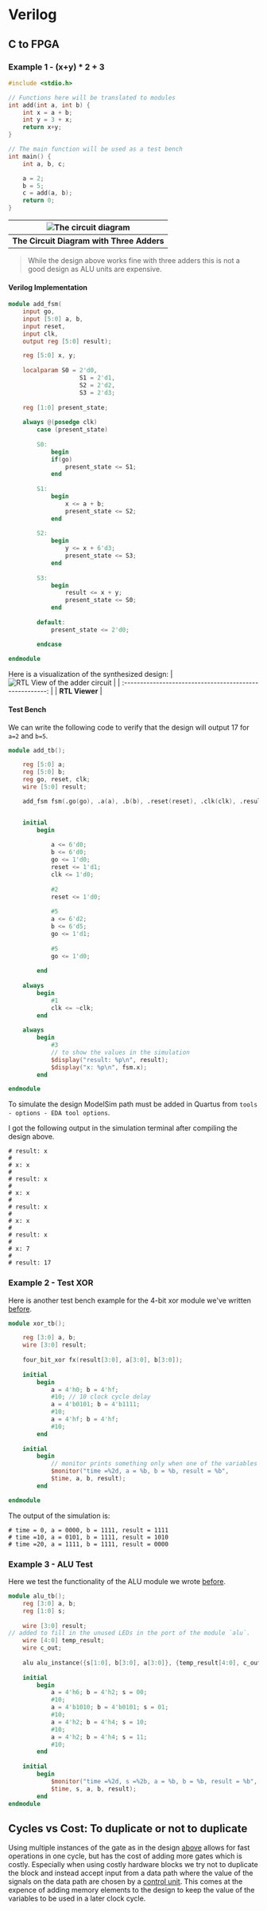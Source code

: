 # Verilog
## C to FPGA


### Example 1 - (x+y) * 2 + 3
```C
#include <stdio.h>

// Functions here will be translated to modules
int add(int a, int b) {
    int x = a + b;
    int y = 3 + x;
    return x+y;
}

// The main function will be used as a test bench
int main() {
    int a, b, c;

    a = 2;
    b = 5;
    c = add(a, b);
    return 0;
}
```


| ![The circuit diagram](assets/d04/example1_logism.png)  |
| :------------------------------------------------------: |
| <b>The Circuit Diagram with Three Adders</b> |

> While the design above works fine with three adders this is not a good design as ALU units are expensive.

#### Verilog Implementation

```verilog
module add_fsm(
	input go,
	input [5:0] a, b,
	input reset,
	input clk,
	output reg [5:0] result);

	reg [5:0] x, y;
	
	localparam S0 = 2'd0,
					S1 = 2'd1,
					S2 = 2'd2,
					S3 = 2'd3;
					
	reg [1:0] present_state;
	
	always @(posedge clk)
		case (present_state)
	
		S0:
			begin
			if(go)
				present_state <= S1;
			end
			
		S1:
			begin
				x <= a + b;
				present_state <= S2;
			end
			
		S2:
			begin
				y <= x + 6'd3;
				present_state <= S3;
			end
			
		S3:
			begin
				result <= x + y;
				present_state <= S0;
			end
		
		default:
			present_state <= 2'd0;

		endcase
		
endmodule
```

Here is a visualization of the synthesized design:
| ![RTL View of the adder circuit](assets/d04/example1_add_fsm_rtl.png)  |
| :------------------------------------------------------: |
| <b>RTL Viewer</b> |


#### Test Bench
We can write the following code to verify that the design will output 17 for `a=2` and `b=5`.

```verilog
module add_tb();

	reg [5:0] a;
	reg [5:0] b;
	reg go, reset, clk;
	wire [5:0] result;

	add_fsm fsm(.go(go), .a(a), .b(b), .reset(reset), .clk(clk), .result(result));


	initial
		begin
	
			a <= 6'd0;
			b <= 6'd0;
			go <= 1'd0;
			reset <= 1'd1;
			clk <= 1'd0;
			
			#2
			reset <= 1'd0;
			
			#5
			a <= 6'd2;
			b <= 6'd5;
			go <= 1'd1;
			
			#5
			go <= 1'd0;
		
		end
	
	always
		begin
			#1
			clk <= ~clk;
		end
	
	always
		begin
			#3
			// to show the values in the simulation
			$display("result: %p\n", result);
			$display("x: %p\n", fsm.x);
		end

endmodule
```

To simulate the design ModelSim path must be added in Quartus from `tools - options - EDA tool options`.

I got the following output in the simulation terminal after compiling the design above.

```
# result: x
# 
# x: x
# 
# result: x
# 
# x: x
# 
# result: x
# 
# x: x
# 
# result: x
# 
# x: 7
# 
# result: 17
```

### Example 2 - Test XOR

Here is another test bench example for the 4-bit xor module we've written [before](02%20-%20digital%20design.md#4-bit-xor).

```verilog
module xor_tb();

	reg [3:0] a, b;
	wire [3:0] result;
	
	four_bit_xor fx(result[3:0], a[3:0], b[3:0]);
	
	initial
		begin
			a = 4'h0; b = 4'hf;
			#10; // 10 clock cycle delay
			a = 4'b0101; b = 4'b1111;
			#10;
			a = 4'hf; b = 4'hf;
			#10;
		end
		
	initial
		begin
			// monitor prints something only when one of the variables change.
			$monitor("time =%2d, a = %b, b = %b, result = %b",
			$time, a, b, result);
		end

endmodule
```

The output of the simulation is:
```
# time = 0, a = 0000, b = 1111, result = 1111
# time =10, a = 0101, b = 1111, result = 1010
# time =20, a = 1111, b = 1111, result = 0000
```

### Example 3 - ALU Test
Here we test the functionality of the ALU module we wrote [before](02%20-%20digital%20design.md#bringing-it-all-together).
```verilog
module alu_tb();
	reg [3:0] a, b;
	reg [1:0] s;
	
	wire [3:0] result;
// added to fill in the unused LEDs in the port of the module `alu`.
	wire [4:0] temp_result;
	wire c_out;
	
	alu alu_instance({s[1:0], b[3:0], a[3:0]}, {temp_result[4:0], c_out, result[3:0]});
	
	initial
		begin
			a = 4'h6; b = 4'h2; s = 00;
			#10;
			a = 4'b1010; b = 4'b0101; s = 01;
			#10;
			a = 4'h2; b = 4'h4; s = 10;
			#10;
			a = 4'h2; b = 4'h4; s = 11;
			#10;
		end
	
	initial
		begin
			$monitor("time =%2d, s =%2b, a = %b, b = %b, result = %b",
			$time, s, a, b, result);
		end
endmodule
```

## Cycles vs Cost: To duplicate or not to duplicate
Using multiple instances of the gate as in the design [above](#example-1---xy--2--3) allows for fast operations in one cycle, but has the cost of adding more gates which is costly. Especially when using costly hardware blocks we try not to duplicate the block and instead accept input from a data path where the value of the signals on the data path are chosen by a [control unit](https://en.wikipedia.org/wiki/Control_unit). This comes at the expence of adding memory elements to the design to keep the value of the variables to be used in a later clock cycle.


